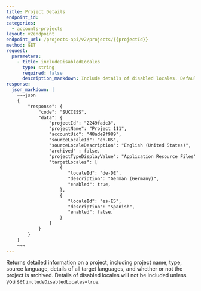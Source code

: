 ```yaml
---
title: Project Details
endpoint_id:
categories:
  - accounts-projects
layout: v2endpoint
endpoint_url: /projects-api/v2/projects/{{projectId}}
method: GET
request:
  parameters:
    - title: includeDisabledLocales
      type: string
      required: false
      description_markdown: Include details of disabled locales. Defaults to `false`.
response:
  json_markdown: |
    ~~~json
    {
        "response": {
            "code": "SUCCESS",
            "data": {
                "projectId": "2249fadc3",
                "projectName": "Project 111",
                "accountUid": "48ade9f989",
                "sourceLocaleId": "en-US",
                "sourceLocaleDescription": "English (United States)",
                "archived" : false,
                "projectTypeDisplayValue": "Application Resource Files",
                "targetLocales": [
                    {
                       "localeId": "de-DE",
                       "description": "German (Germany)",
                       "enabled": true,
                    },
                    {
                       "localeId": "es-ES",
                       "description": "Spanish",
                       "enabled": false,
                    }
                ]
            }
        }
    }
    ~~~
---
```


Returns detailed information on a project, including project name, type, source language, details of all target languages, and whether or not the project is archived. Details of disabled locales will not be included unless you set `includeDisabledLocales=true`. 